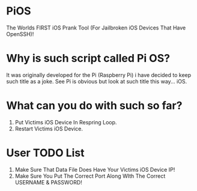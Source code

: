 # PiOS
The Worlds FIRST iOS Prank Tool (For Jailbroken iOS Devices That Have OpenSSH)!

# Why is such script called Pi OS?
It was originally developed for the Pi (Raspberry Pi) i have decided to keep such title as a joke.
See Pi is obvious but look at such title this way... iOS.

# What can you do with such so far?
1. Put Victims iOS Device In Respring Loop.
2. Restart Victims iOS Device.

# User TODO List
1. Make Sure That Data File Does Have Your Victims iOS Device IP!
2. Make Sure You Put The Correct Port Along WIth The Correct USERNAME & PASSWORD!
